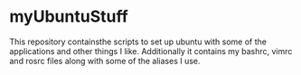 # myUbuntuStuff
This repository containsthe scripts to set up ubuntu with some of the applications and other things I like.
Additionally it contains my bashrc, vimrc and rosrc files along with some of the aliases I use.
